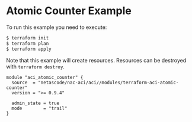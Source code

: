 <!-- BEGIN_TF_DOCS -->
# Atomic Counter Example

To run this example you need to execute:

```bash
$ terraform init
$ terraform plan
$ terraform apply
```

Note that this example will create resources. Resources can be destroyed with `terraform destroy`.

```hcl
module "aci_atomic_counter" {
  source  = "netascode/nac-aci/aci//modules/terraform-aci-atomic-counter"
  version = ">= 0.9.4"

  admin_state = true
  mode        = "trail"
}
```
<!-- END_TF_DOCS -->